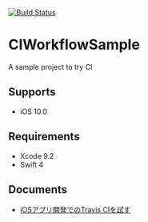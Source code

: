[![Build Status](https://travis-ci.org/matsuda/CIWorkflowSample.svg?branch=master)](https://travis-ci.org/matsuda/CIWorkflowSample)

# CIWorkflowSample

A sample project to try CI

## Supports

* iOS 10.0

## Requirements

* Xcode 9.2
* Swift 4

## Documents

* [iOSアプリ開発でのTravis CIを試す](https://qiita.com/matsuda/items/b0ea11956ec8b23eda4d)

